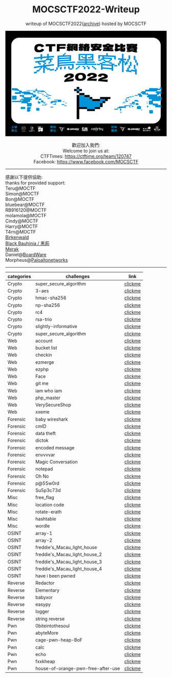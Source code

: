 <h1 align="center">MOCSCTF2022-Writeup</h1>
<p align="center">writeup of MOCSCTF2022(<a href="https://web.archive.org/web/20220220061426/https://mocsctf2022.mocsctf.com/">archive</a>) hosted by MOCSCTF</p>
<p align="center">
<img src="./img/banner.png "/>
</p>  
<p align="center">
歡迎加入我們:</br>
Welcome to join us at:</br>
CTFTimes: <a href="https://ctftime.org/team/120747">https://ctftime.org/team/120747</a></br>
Facebook: <a href="https://www.facebook.com/MOCSCTF">https://www.facebook.com/MOCSCTF</a>
</p>  

***  

感謝以下提供協助:  
thanks for provided support:  
Teru@MOCTF  
Simon@MOCTF  
Bon@MOCTF  
bluebear@MOCTF  
RB916120@MOCTF  
molamola@MOCTF  
Cindy@MOCTF  
Harry@MOCTF  
T4rn@MOCTF  
[Birkenwald](http://birkenwald.cn/)  
[Black Bauhinia / 黑荊](https://www.facebook.com/blackb6a/)  
[Merak](https://we.buptmerak.cn/)  
Daniel@[BoardWare](https://www.facebook.com/Boardware-Information-System-Limited-330943647081611/)  
Morpheus@[Paloaltonetworks](https://www.paloaltonetworks.com/)  

---

|categories|challenges|link|
|----------|----------|----------|
|Crypto|super_secure_algorithm|[clickme](./Crypto/super_secure_algorithm)|
|Crypto|3-aes|[clickme](https://mystiz.hk/posts/2022-02-19-mocsctf/)|
|Crypto|hmac-sha256|[clickme](https://mystiz.hk/posts/2022-02-19-mocsctf/)|
|Crypto|np-sha256|[clickme](https://mystiz.hk/posts/2022-02-19-mocsctf/)|
|Crypto|rc4|[clickme](https://mystiz.hk/posts/2022-02-19-mocsctf/)|
|Crypto|rsa-trio|[clickme](https://mystiz.hk/posts/2022-02-19-mocsctf/)|
|Crypto|slightly-informative|[clickme](https://mystiz.hk/posts/2022-02-19-mocsctf/)|
|Crypto|super_secure_algorithm|[clickme](https://mystiz.hk/posts/2022-02-19-mocsctf/)|
|Web|account|[clickme](./Web/account)|
|Web|bucket list|[clickme](./Web/bucket%20list)|
|Web|checkin|[clickme](./Web/checkin)|
|Web|ezmerge|[clickme](./Web/ezmerge)|
|Web|ezphp|[clickme](./Web/ezphp)|
|Web|Face|[clickme](./Web/Face)|
|Web|git me|[clickme](./Web/git%20me)|
|Web|iam who iam|[clickme](./Web/iam%20who%20iam)|
|Web|php_master|[clickme](./Web/php_master)|
|Web|VerySecureShop|[clickme](./Web/VerySecureShop)|
|Web|xxeme|[clickme](./Web/xxeme)|
|Forensic|baby wireshark|[clickme](./Forensic/baby%20wireshark)|
|Forensic|cmID|[clickme](./Forensic/cmID)|
|Forensic|data theft|[clickme](./Forensic/data%20theft)|
|Forensic|dictok|[clickme](./Forensic/dictok)|
|Forensic|encoded message|[clickme](./Forensic/encoded%20message)|
|Forensic|envvvvar|[clickme](./Forensic/envvvvar)|
|Forensic|Magic Conversation|[clickme](./Forensic/Magic%20Conversation)|
|Forensic|notepad|[clickme](./Forensic/notepad)|
|Forensic|Oh No|[clickme](./Forensic/Oh%20No)|
|Forensic|p@55w0rd|[clickme](./Forensic/p@55w0rd)|
|Forensic|Su5p3c73d|[clickme](./Forensic/Su5p3c73d)|
|Misc|free_flag|[clickme](./Misc/free_flag)|
|Misc|location code|[clickme](./Misc/location%20code)|
|Misc|rotate-erath|[clickme](./Misc/rotate-erath)|
|Misc|hashtable|[clickme](https://mystiz.hk/posts/2022-02-19-mocsctf/)|
|Misc|wordle|[clickme](https://mystiz.hk/posts/2022-02-19-mocsctf/)|
|OSINT|array-1|[clickme](./OSINT/array-1)|
|OSINT|array-2|[clickme](./OSINT/array-2)|
|OSINT|freddie's_Macau_light_house|[clickme](./OSINT/freddie's_Macau_light_house)|
|OSINT|freddie's_Macau_light_house_2|[clickme](./OSINT/freddie's_Macau_light_house_2)|
|OSINT|freddie's_Macau_light_house_3|[clickme](./OSINT/freddie's_Macau_light_house_3)|
|OSINT|freddie's_Macau_light_house_4|[clickme](./OSINT/freddie's_Macau_light_house_4)|
|OSINT|have i been pwned|[clickme](./OSINT/have%20i%20been%20pwned)|
|Reverse|Redactor|[clickme](https://mystiz.hk/posts/2022-02-19-mocsctf/)|
|Reverse|Elementary|[clickme](https://mystiz.hk/posts/2022-02-19-mocsctf/)|
|Reverse|babyxor|[clickme](./Reverse/babyxor)|
|Reverse|easypy|[clickme](./Reverse/easypy)|
|Reverse|logger|[clickme](./Reverse/logger)|
|Reverse|string reverse|[clickme](./Reverse/string%20reverse)|
|Pwn|0biteintothesoul|[clickme](./Pwn/0biteintothesoul)|
|Pwn|abyteMore|[clickme](./Pwn/abyteMore)|
|Pwn|cage-pwn-heap-BoF|[clickme](./Pwn/cage-pwn-heap-BoF)|
|Pwn|calc|[clickme](./Pwn/calc)|
|Pwn|echo|[clickme](./Pwn/echo)|
|Pwn|fxxkheap|[clickme](./Pwn/fxxkheap)|
|Pwn|house-of-orange-pwn-free-after-use|[clickme](./Pwn/house-of-orange-pwn-free-after-use)|

